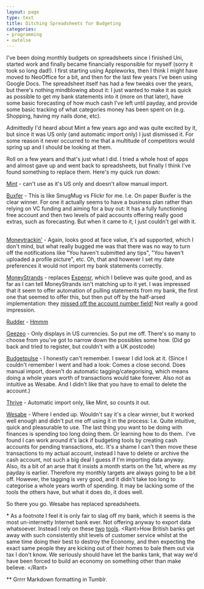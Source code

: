 ```yaml
---
layout: page
type: text
title: Ditching Spreadsheets for Budgeting
categories: 
- programming
- owtelse
---
```

I've been doing monthly budgets on spreadsheets since I finished Uni, started work and finally became financially responsible for myself (sorry it took so long dad!). I first starting using Appleworks, then I think I might have moved to NeoOffice for a bit, and then for the last few years I've been using Google Docs. The spreadsheet itself has had a few tweaks over the years, but there's nothing mindblowing about it: I just wanted to make it as quick as possible to get my bank statements into it (more on that later), have some basic forecasting of how much cash I've left until payday, and provide some basic tracking of what categories money has been spent on (e.g. Shopping, having my nails done, etc). 

Admittedly I'd heard about Mint a few years ago and was quite excited by it, but since it was US only (and automatic import only) I just dismissed it. For some reason it never occurred to me that a multitude of competitors would spring up and I should be looking at them. 

Roll on a few years and that's just what I did. I tried a whole host of apps and almost gave up and went back to spreadsheets, but finally I think I've found something to replace them. Here's my quick run down:

[Mint](http://www.mint.com/) - can't use as it's US only and doesn't allow manual import.

[Buxfer](http://www.buxfer.com/) - This is like SmugMug vs Flickr for me. I.e. On paper Buxfer is the clear winner. For one it actually seems to have a business plan rather than relying on VC funding and aiming for a buy out: It has a fully functioning free account and then two levels of paid accounts offering really good extras, such as forecasting. But when it came to it, I just couldn't gel with it.   

[Moneytrackin'](http://www.moneytrackin.com/) - Again, looks good at face value, it's ad supported, which I don't mind, but what really bugged me was that there was no way to turn off the notifications like "You haven't submitted any tips", "You haven't uploaded a profile picture", etc. Oh, that and however I set my date preferences it would not import my bank statements correctly.   

[MoneyStrands](http://money.strands.com/) - replaces [Expensr](http://www.expensr.com/), which I believe was quite good, and as far as I can tell MoneyStrands isn't matching up to it yet. I was impressed that it seem to offer automation of pulling statements from my bank, the first one that seemed to offer this, but then put off by the half-arsed implementation: they [missed off the account number field!](https://money.strands.com/forum/topic/smile-uk) Not really a good impression.  

[Rudder](http://www.rudder.com) - [Hmmm](http://mashable.com/2009/05/19/rudder-security-breach/) 

[Geezeo](http://www.geezeo.com/) - Only displays in US currencies. So put me off. There's so many to choose from you've got to narrow down the possibles some how. (Did go back and tried to register, but couldn't with a UK postcode)  

[Budgetpulse](http://www.budgetpulse.com/) - I honestly can't remember. I swear I did look at it. (Since I couldn't remember I went and had a look: Comes a close second. Does manual import, doesn't do automatic tagging/categorising, which means doing a whole years worth of transactions would take forever. Also not as intuitive as Wesabe. And I didn't like that you have to email to delete the account.)  

[Thrive](http://www.justthrive.com/) - Automatic import only, like Mint, so counts it out.

[Wesabe](http://www.wesabe.com/) - Where I ended up. Wouldn't say it's a clear winner, but it worked well enough and didn't put me off using it in the process: I.e. Quite intuitive, quick and pleasurable to use. The last thing you want to be doing with finances is spending too long doing them. Or learning how to do them.  I've found I can work around it's lack if budgeting tools by creating cash accounts for pending transactions, etc. It's a shame I can't then move these transactions to my actual account, instead I have to delete or archive the cash account, not such a big deal I guess if I'm importing data anyway. Also, its a bit of an arse that it insists a month starts on the 1st, where as my payday is earlier. Therefore my monthly targets are always going to be a bit off. However, the tagging is very good, and it didn't take too long to categorise a whole years worth of spending. It may be lacking some of the tools the others have, but what it does do, it does well. 

So there you go. Wesabe has replaced spreadsheets. 

\* As a footnote I feel it is only fair to slag off my bank, which it seems is the most un-internetty Internet bank ever. Not offering anyway to export data whatsoever. Instead I rely on these [two](http://www.4square.co.uk/smile/) [tools](http://userscripts.org/scripts/show/6976). &lt;Rant&gt;How British banks get away with such consistently shit levels of customer service whilst at the same time doing their best to destroy the Economy, and then expecting the exact same people they are kicking out of their homes to bale them out via tax I don't know. We seriously should have let the banks tank, that way we'd have been forced to build an economy on something other than make believe. &lt;/Rant&gt;

\*\* Grrrr Markdown formatting in Tumblr.

